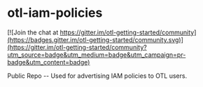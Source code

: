 # otl-iam-policies

[![Join the chat at https://gitter.im/otl-getting-started/community](https://badges.gitter.im/otl-getting-started/community.svg)](https://gitter.im/otl-getting-started/community?utm_source=badge&utm_medium=badge&utm_campaign=pr-badge&utm_content=badge)

Public Repo -- Used for advertising IAM policies to OTL users. 
